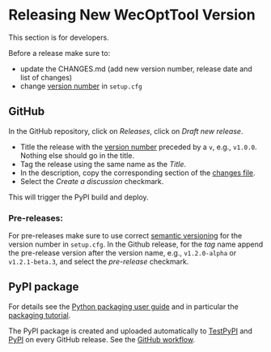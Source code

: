 # Releasing New WecOptTool Version
This section is for developers.

Before a release make sure to:

* update the CHANGES.md (add new version number, release date and list of changes)
* change [version number](https://semver.org/) in `setup.cfg`

## GitHub
In the GitHub repository, click on *Releases*, click on *Draft new release*.

* Title the release with the [version number](https://semver.org/) preceded by a `v`, e.g., `v1.0.0`. Nothing else should go in the title.
* Tag the release using the same name as the *Title*.
* In the description, copy the corresponding section of the [changes file](https://github.com/SNL-WaterPower/WecOptTool/blob/main/CHANGES.md).
* Select the *Create a discussion* checkmark.

This will trigger the PyPI build and deploy.

### Pre-releases:
For pre-releases make sure to use correct [semantic versioning](https://semver.org/) for the version number in `setup.cfg`.
In the Github release, for the *tag* name append the pre-release version after the version name, e.g., `v1.2.0-alpha` or `v1.2.1-beta.3`, and select the *pre-release* checkmark.

## PyPI package
For details see the [Python packaging user guide](https://packaging.python.org/en/latest/) and in particular the [packaging tutorial](https://packaging.python.org/en/latest/tutorials/packaging-projects/).

The PyPI package is created and uploaded automatically to [TestPyPI](https://test.pypi.org/) and [PyPI](https://pypi.org/) on every GitHub release.
See the [GitHub workflow](https://github.com/cmichelenstrofer/WecOptTool/tree/main/.github/workflows/publish-to-pypi.yml).
